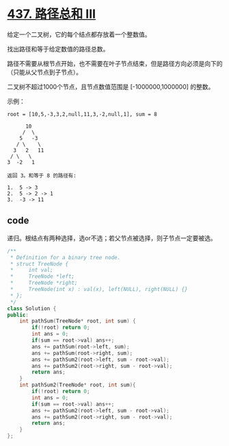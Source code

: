 # [437. 路径总和 III](https://leetcode-cn.com/problems/path-sum-iii/)
给定一个二叉树，它的每个结点都存放着一个整数值。

找出路径和等于给定数值的路径总数。

路径不需要从根节点开始，也不需要在叶子节点结束，但是路径方向必须是向下的（只能从父节点到子节点）。

二叉树不超过1000个节点，且节点数值范围是 [-1000000,1000000] 的整数。

示例：

```
root = [10,5,-3,3,2,null,11,3,-2,null,1], sum = 8

      10
     /  \
    5   -3
   / \    \
  3   2   11
 / \   \
3  -2   1

返回 3。和等于 8 的路径有:

1.  5 -> 3
2.  5 -> 2 -> 1
3.  -3 -> 11
```

## code

递归。根结点有两种选择，选or不选；若父节点被选择，则子节点一定要被选。
```c++
/**
 * Definition for a binary tree node.
 * struct TreeNode {
 *     int val;
 *     TreeNode *left;
 *     TreeNode *right;
 *     TreeNode(int x) : val(x), left(NULL), right(NULL) {}
 * };
 */
class Solution {
public:
    int pathSum(TreeNode* root, int sum) {
        if(!root) return 0;
        int ans = 0;
        if(sum == root->val) ans++;
        ans += pathSum(root->left, sum);
        ans += pathSum(root->right, sum);
        ans += pathSum2(root->left, sum - root->val);
        ans += pathSum2(root->right, sum - root->val);
        return ans;
    }
    int pathSum2(TreeNode* root, int sum){
        if(!root) return 0;
        int ans = 0;
        if(sum == root->val) ans++;
        ans += pathSum2(root->left, sum - root->val);
        ans += pathSum2(root->right, sum - root->val);
        return ans;
    }
};
```